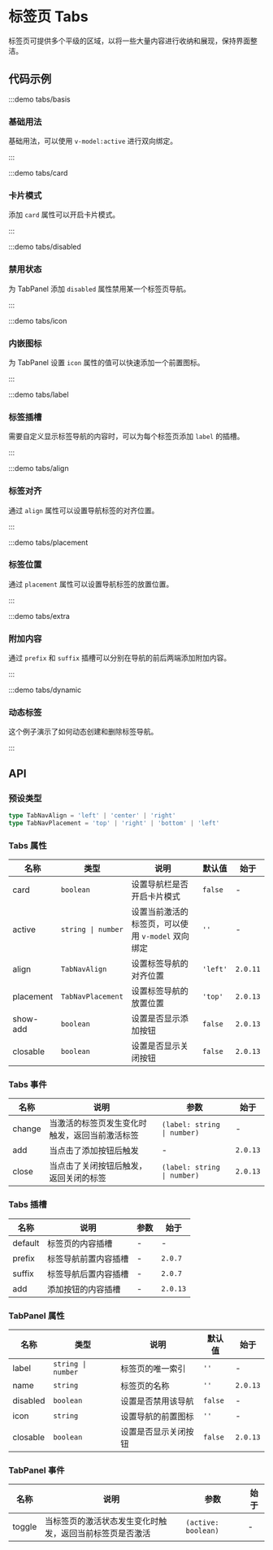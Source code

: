 # 标签页 Tabs

标签页可提供多个平级的区域，以将一些大量内容进行收纳和展现，保持界面整洁。

## 代码示例

:::demo tabs/basis

### 基础用法

基础用法，可以使用 `v-model:active` 进行双向绑定。

:::

:::demo tabs/card

### 卡片模式

添加 `card` 属性可以开启卡片模式。

:::

:::demo tabs/disabled

### 禁用状态

为 TabPanel 添加 `disabled` 属性禁用某一个标签页导航。

:::

:::demo tabs/icon

### 内嵌图标

为 TabPanel 设置 `icon` 属性的值可以快速添加一个前置图标。

:::

:::demo tabs/label

### 标签插槽

需要自定义显示标签导航的内容时，可以为每个标签页添加 `label` 的插槽。

:::

:::demo tabs/align

### 标签对齐

通过 `align` 属性可以设置导航标签的对齐位置。

:::

:::demo tabs/placement

### 标签位置

通过 `placement` 属性可以设置导航标签的放置位置。

:::

:::demo tabs/extra

### 附加内容

通过 `prefix` 和 `suffix` 插槽可以分别在导航的前后两端添加附加内容。

:::

:::demo tabs/dynamic

### 动态标签

这个例子演示了如何动态创建和删除标签导航。

:::

## API

### 预设类型

```ts
type TabNavAlign = 'left' | 'center' | 'right'
type TabNavPlacement = 'top' | 'right' | 'bottom' | 'left'
```

### Tabs 属性

| 名称      | 类型               | 说明                                              | 默认值   | 始于     |
| --------- | ------------------ | ------------------------------------------------- | -------- | -------- |
| card      | `boolean`          | 设置导航栏是否开启卡片模式                        | `false`  | -        |
| active    | `string \| number` | 设置当前激活的标签页，可以使用 `v-model` 双向绑定 | `''`     | -        |
| align     | `TabNavAlign`      | 设置标签导航的对齐位置                            | `'left'` | `2.0.11` |
| placement | `TabNavPlacement`  | 设置标签导航的放置位置                            | `'top'`  | `2.0.13` |
| show-add  | `boolean`          | 设置是否显示添加按钮                              | `false`  | `2.0.13` |
| closable  | `boolean`          | 设置是否显示关闭按钮                              | `false`  | `2.0.13` |

### Tabs 事件

| 名称   | 说明                                           | 参数                        | 始于     |
| ------ | ---------------------------------------------- | --------------------------- | -------- |
| change | 当激活的标签页发生变化时触发，返回当前激活标签 | `(label: string \| number)` | -        |
| add    | 当点击了添加按钮后触发                         | -                           | `2.0.13` |
| close  | 当点击了关闭按钮后触发，返回关闭的标签         | `(label: string \| number)` | `2.0.13` |

### Tabs 插槽

| 名称    | 说明                 | 参数 | 始于     |
| ------- | -------------------- | ---- | -------- |
| default | 标签页的内容插槽     | -    | -        |
| prefix  | 标签导航前置内容插槽 | -    | `2.0.7`  |
| suffix  | 标签导航后置内容插槽 | -    | `2.0.7`  |
| add     | 添加按钮的内容插槽   | -    | `2.0.13` |

### TabPanel 属性

| 名称     | 类型               | 说明                 | 默认值  | 始于     |
| -------- | ------------------ | -------------------- | ------- | -------- |
| label    | `string \| number` | 标签页的唯一索引     | `''`    | -        |
| name     | `string`           | 标签页的名称         | `''`    | `2.0.13` |
| disabled | `boolean`          | 设置是否禁用该导航   | `false` | -        |
| icon     | `string`           | 设置导航的前置图标   | `''`    | -        |
| closable | `boolean`          | 设置是否显示关闭按钮 | `false` | `2.0.13` |

### TabPanel 事件

| 名称   | 说明                                                     | 参数                | 始于 |
| ------ | -------------------------------------------------------- | ------------------- | ---- |
| toggle | 当标签页的激活状态发生变化时触发，返回当前标签页是否激活 | `(active: boolean)` | -    |
